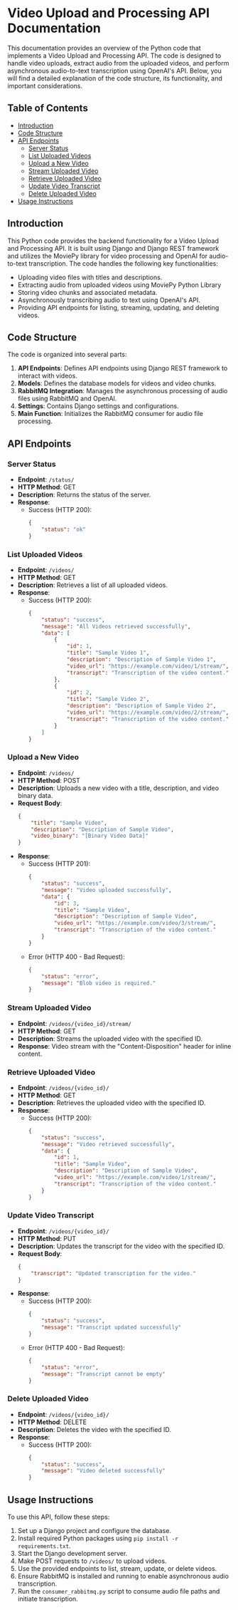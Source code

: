 # Video Upload and Processing API Documentation

This documentation provides an overview of the Python code that implements a Video Upload and Processing API. The code is designed to handle video uploads, extract audio from the uploaded videos, and perform asynchronous audio-to-text transcription using OpenAI's API. Below, you will find a detailed explanation of the code structure, its functionality, and important considerations.

## Table of Contents

- [Introduction](#introduction)
- [Code Structure](#code-structure)
- [API Endpoints](#api-endpoints)
    - [Server Status](#server-status)
    - [List Uploaded Videos](#list-uploaded-videos)
    - [Upload a New Video](#upload-a-new-video)
    - [Stream Uploaded Video](#stream-uploaded-video)
    - [Retrieve Uploaded Video](#retrieve-uploaded-video)
    - [Update Video Transcript](#update-video-transcript)
    - [Delete Uploaded Video](#delete-uploaded-video)
- [Usage Instructions](#usage-instructions)

## Introduction

This Python code provides the backend functionality for a Video Upload and Processing API. It is built using Django and Django REST framework and utilizes the MoviePy library for video processing and OpenAI for audio-to-text transcription. The code handles the following key functionalities:

- Uploading video files with titles and descriptions.
- Extracting audio from uploaded videos using MoviePy Python Library
- Storing video chunks and associated metadata.
- Asynchronously transcribing audio to text using OpenAI's API.
- Providing API endpoints for listing, streaming, updating, and deleting videos.

## Code Structure

The code is organized into several parts:

1. **API Endpoints**: Defines API endpoints using Django REST framework to interact with videos.
2. **Models**: Defines the database models for videos and video chunks.
3. **RabbitMQ Integration**: Manages the asynchronous processing of audio files using RabbitMQ and OpenAI.
4. **Settings**: Contains Django settings and configurations.
5. **Main Function**: Initializes the RabbitMQ consumer for audio file processing.

## API Endpoints

### Server Status

- **Endpoint**: `/status/`
- **HTTP Method**: GET
- **Description**: Returns the status of the server.
- **Response**:
    - Success (HTTP 200):
        ```json
        {
            "status": "ok"
        }
        ```

### List Uploaded Videos

- **Endpoint**: `/videos/`
- **HTTP Method**: GET
- **Description**: Retrieves a list of all uploaded videos.
- **Response**:
    - Success (HTTP 200):
        ```json
        {
            "status": "success",
            "message": "All Videos retrieved successfully",
            "data": [
                {
                    "id": 1,
                    "title": "Sample Video 1",
                    "description": "Description of Sample Video 1",
                    "video_url": "https://example.com/video/1/stream/",
                    "transcript": "Transcription of the video content."
                },
                {
                    "id": 2,
                    "title": "Sample Video 2",
                    "description": "Description of Sample Video 2",
                    "video_url": "https://example.com/video/2/stream/",
                    "transcript": "Transcription of the video content."
                }
            ]
        }
        ```

### Upload a New Video

- **Endpoint**: `/videos/`
- **HTTP Method**: POST
- **Description**: Uploads a new video with a title, description, and video binary data.
- **Request Body**:
    ```json
    {
        "title": "Sample Video",
        "description": "Description of Sample Video",
        "video_binary": "[Binary Video Data]"
    }
    ```
- **Response**:
    - Success (HTTP 201):
        ```json
        {
            "status": "success",
            "message": "Video uploaded successfully",
            "data": {
                "id": 3,
                "title": "Sample Video",
                "description": "Description of Sample Video",
                "video_url": "https://example.com/video/3/stream/",
                "transcript": "Transcription of the video content."
            }
        }
        ```
    - Error (HTTP 400 - Bad Request):
        ```json
        {
            "status": "error",
            "message": "Blob video is required."
        }
        ```

### Stream Uploaded Video

- **Endpoint**: `/videos/{video_id}/stream/`
- **HTTP Method**: GET
- **Description**: Streams the uploaded video with the specified ID.
- **Response**: Video stream with the "Content-Disposition" header for inline content.

### Retrieve Uploaded Video

- **Endpoint**: `/videos/{video_id}/`
- **HTTP Method**: GET
- **Description**: Retrieves the uploaded video with the specified ID.
- **Response**:
    - Success (HTTP 200):
        ```json
        {
            "status": "success",
            "message": "Video retrieved successfully",
            "data": {
                "id": 1,
                "title": "Sample Video",
                "description": "Description of Sample Video",
                "video_url": "https://example.com/video/1/stream/",
                "transcript": "Transcription of the video content."
            }
        }
        ```

### Update Video Transcript

- **Endpoint**: `/videos/{video_id}/`
- **HTTP Method**: PUT
- **Description**: Updates the transcript for the video with the specified ID.
- **Request Body**:
    ```json
    {
        "transcript": "Updated transcription for the video."
    }
    ```
- **Response**:
    - Success (HTTP 200):
        ```json
        {
            "status": "success",
            "message": "Transcript updated successfully"
        }
        ```
    - Error (HTTP 400 - Bad Request):
        ```json
        {
            "status": "error",
            "message": "Transcript cannot be empty"
        }
        ```

### Delete Uploaded Video

- **Endpoint**: `/videos/{video_id}/`
- **HTTP Method**: DELETE
- **Description**: Deletes the video with the specified ID.
- **Response**:
    - Success (HTTP 200):
        ```json
        {
            "status": "success",
            "message": "Video deleted successfully"
        }
        ```

## Usage Instructions

To use this API, follow these steps:

1. Set up a Django project and configure the database.
2. Install required Python packages using `pip install -r requirements.txt`.
3. Start the Django development server.
4. Make POST requests to `/videos/` to upload videos.
5. Use the provided endpoints to list, stream, update, or delete videos.
6. Ensure RabbitMQ is installed and running to enable asynchronous audio transcription.
7. Run the `consumer_rabbitmq.py` script to consume audio file paths and initiate transcription.
